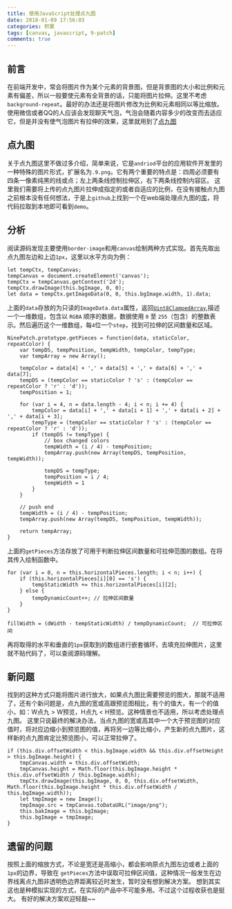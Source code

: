 ```yaml
---
title: 使用JavaScript处理点九图
date: 2018-01-09 17:56:03
categories: 积累
tags: [canvas, javascript, 9-patch]
comments: true
---
```


## 前言

在前端开发中，常会将图片作为某个元素的背景图，但是背景图的大小和比例和元素有偏差，所以一般要使元素有全背景的话，只能将图片拉伸。这里不考虑`background-repeat`。最好的办法还是将图片修改为比例和元素相同以等比缩放。
使用微信或者QQ的人应该会发现聊天气泡，气泡会随着内容多少的改变而去适应它，但是并没有使气泡图片有拉伸的效果，这里就用到了[点九图](https://developer.android.com/guide/topics/graphics/2d-graphics.html#nine-patch)

## 点九图

关于点九图这里不做过多介绍，简单来说，它是`andriod`平台的应用软件开发里的一种特殊的图片形式，扩展名为`.9.png`。它有两个重要的特点是：四周必须要有四条一像素纯黑的线或点；左上两条线控制拉伸区，右下两条线控制内容区。
这里我们需要将上传的点九图片拉伸成指定的或者自适应的比例，在没有接触点九图之前根本没有任何想法，于是上`github`上找到一个在web端处理点九图的[库](https://github.com/chrislondon/9-Patch-Image-for-Websites)，将代码拉取到本地即可看到`demo`。

## 分析

阅读源码发现主要使用`border-image`和用`canvas`绘制两种方式实现。首先先取出点九图左边和上边`1px`，这里以水平方向为例：

```
let tempCtx, tempCanvas;
tempCanvas = document.createElement('canvas');
tempCtx = tempCanvas.getContext('2d');
tempCtx.drawImage(this.bgImage, 0, 0);
let data = tempCtx.getImageData(0, 0, this.bgImage.width, 1).data;
```

上面的`data`存放的为只读的`ImageData.data`属性，返回[`Uint8ClampedArray`](https://developer.mozilla.org/zh-CN/docs/Web/JavaScript/Reference/Global_Objects/Uint8ClampedArray),描述一个一维数组，包含以 `RGBA` 顺序的数据，数据使用 `0` 至 `255`（包含）的整数表示。然后遍历这个一维数组，每`4`位一个`step`，找到可拉伸的区间数量和区域。
```
NinePatch.prototype.getPieces = function(data, staticColor, repeatColor) {
    var tempDS, tempPosition, tempWidth, tempColor, tempType;
    var tempArray = new Array();

    tempColor = data[4] + ',' + data[5] + ',' + data[6] + ',' + data[7];
    tempDS = (tempColor == staticColor ? 's' : (tempColor == repeatColor ? 'r' : 'd'));
    tempPosition = 1;

    for (var i = 4, n = data.length - 4; i < n; i += 4) {
        tempColor = data[i] + ',' + data[i + 1] + ',' + data[i + 2] + ',' + data[i + 3];
        tempType = (tempColor == staticColor ? 's' : (tempColor == repeatColor ? 'r' : 'd'));
        if (tempDS != tempType) {
            // box changed colors
            tempWidth = (i / 4) - tempPosition;
            tempArray.push(new Array(tempDS, tempPosition, tempWidth));

            tempDS = tempType;
            tempPosition = i / 4;
            tempWidth = 1
        }
    }

    // push end
    tempWidth = (i / 4) - tempPosition;
    tempArray.push(new Array(tempDS, tempPosition, tempWidth));

    return tempArray;
}
```
上面的`getPieces`方法存放了可用于判断拉伸区间数量和可拉伸范围的数组。在将其传入绘制函数中。
```
for (var i = 0, n = this.horizontalPieces.length; i < n; i++) {
    if (this.horizontalPieces[i][0] == 's') {
        tempStaticWidth += this.horizontalPieces[i][2];
    } else {
        tempDynamicCount++; // 拉伸区间数量
    }
}

fillWidth = (dWidth - tempStaticWidth) / tempDynamicCount;  // 可拉伸区间
```
再将取得的水平和垂直的`1px`获取到的数组进行嵌套循环，去填充拉伸图片，这里就不贴代码了，可以查阅源码理解。

## 新问题

找到的这种方式只能将图片进行放大，如果点九图比需要预览的图大，那就不适用了，还有个新问题是，点九图的宽或高跟预览图相比，有个的值大，有一个的值小，如：W点九 > W预览，H点九 < H预览。这种情景也不适用，所以考虑处理点九图。
这里只说最终的解决办法，当点九图的宽或高其中一个大于预览图的对应值时，将对应边缩小到预览图的值，再将另一边等比缩小，产生新的点九图片，这样新的点九图肯定比预览图小，可以正常拉伸了。
```
if (this.div.offsetWidth < this.bgImage.width && this.div.offsetHeight > this.bgImage.height) {
    tmpCanvas.width = this.div.offsetWidth;
    tmpCanvas.height = Math.floor(this.bgImage.height * this.div.offsetWidth / this.bgImage.width);
    tmpCtx.drawImage(this.bgImage, 0, 0, this.div.offsetWidth, Math.floor(this.bgImage.height * this.div.offsetWidth / this.bgImage.width));
    let tmpImage = new Image();
    tmpImage.src = tmpCanvas.toDataURL("image/png");
    this.bakImage = this.bgImage;
    this.bgImage = tmpImage;
}
```

## 遗留的问题

按照上面的缩放方式，不论是宽还是高缩小，都会影响原点九图左边或者上面的`1px`的边界，导致在 `getPieces`方法中误取可拉伸区间值，这种情况一般发生在边界线离点九图非透明色边界距离较近时发生，暂时没有想到解决方案。
想到其实这也是种模拟实现的方式，在实际的产品中不可能多用。不过这个过程收获也是挺大。
有好的解决方案欢迎轻敲~~
